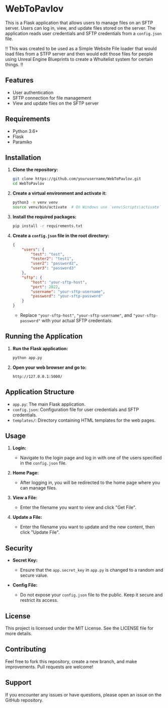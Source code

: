 # WebToPavlov

This is a Flask application that allows users to manage files on an SFTP server. Users can log in, view, and update files stored on the server. The application reads user credentials and SFTP credentials from a `config.json` file.

!! This was created to be used as a Simple Website File loader that would load files from a STFP server and then would edit those files for people using Unreal Engine Blueprints to create a Whuitelist system for certain things. !!

## Features

- User authentication
- SFTP connection for file management
- View and update files on the SFTP server

## Requirements

- Python 3.6+
- Flask
- Paramiko

## Installation

1. **Clone the repository:**

    ```bash
    git clone https://github.com/yourusername/WebToPavlov.git
    cd WebToPavlov
    ```

2. **Create a virtual environment and activate it:**

    ```bash
    python3 -m venv venv
    source venv/bin/activate  # On Windows use `venv\Scripts\activate`
    ```

3. **Install the required packages:**

    ```bash
    pip install -r requirements.txt
    ```

4. **Create a `config.json` file in the root directory:**

    ```json
    {
        "users": {
            "test": "test",
            "tester2": "test1",
            "user2": "password2",
            "user3": "password3"
        },
        "sftp": {
            "host": "your-sftp-host",
            "port": 2022,
            "username": "your-sftp-username",
            "password": "your-sftp-password"
        }
    }
    ```

    - Replace `"your-sftp-host"`, `"your-sftp-username"`, and `"your-sftp-password"` with your actual SFTP credentials.

## Running the Application

1. **Run the Flask application:**

    ```bash
    python app.py
    ```

2. **Open your web browser and go to:**

    ```
    http://127.0.0.1:5000/
    ```

## Application Structure

- `app.py`: The main Flask application.
- `config.json`: Configuration file for user credentials and SFTP credentials.
- `templates/`: Directory containing HTML templates for the web pages.

## Usage

1. **Login:**

    - Navigate to the login page and log in with one of the users specified in the `config.json` file.

2. **Home Page:**

    - After logging in, you will be redirected to the home page where you can manage files.

3. **View a File:**

    - Enter the filename you want to view and click "Get File".

4. **Update a File:**

    - Enter the filename you want to update and the new content, then click "Update File".

## Security

- **Secret Key:**
  - Ensure that the `app.secret_key` in `app.py` is changed to a random and secure value.

- **Config File:**
  - Do not expose your `config.json` file to the public. Keep it secure and restrict its access.

## License

This project is licensed under the MIT License. See the LICENSE file for more details.

## Contributing

Feel free to fork this repository, create a new branch, and make improvements. Pull requests are welcome!

## Support

If you encounter any issues or have questions, please open an issue on the GitHub repository.

